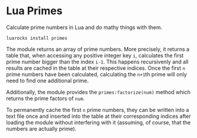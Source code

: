 # Lua Primes

Calculate prime numbers in Lua and do mathy things with them.

	luarocks install primes

The module returns an array of prime numbers.
More precisely, it returns a table that, when accessing any positive integer key
`i`, calculates the first prime number bigger than the index `i-1`.
This happens recursivenly and all results are cached in the table at their
respective indices.
Once the first `n` prime numbers have been calculated, calculating the `n+1`th
prime will only need to find one additional prime.

Additionally, the module provides the `primes:factorize(num)` method which
returns the prime factors of `num`.

To permanently cache the first `n` prime numbers, they can be written into a
text file once and inserted into the table at their corresponding indices after
loading the module without interfering with it (assuming, of course, that the
numbers are actually prime).
